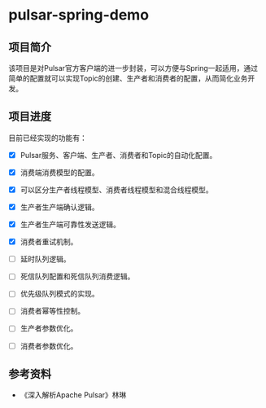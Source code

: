 # pulsar-spring-demo

## 项目简介

该项目是对Pulsar官方客户端的进一步封装，可以方便与Spring一起适用，通过简单的配置就可以实现Topic的创建、生产者和消费者的配置，从而简化业务开发。

## 项目进度

目前已经实现的功能有：

- [x] Pulsar服务、客户端、生产者、消费者和Topic的自动化配置。

- [x] 消费端消费模型的配置。

- [x] 可以区分生产者线程模型、消费者线程模型和混合线程模型。

- [x] 生产者生产端确认逻辑。

- [x] 生产者生产端可靠性发送逻辑。

- [x] 消费者重试机制。

- [ ] 延时队列逻辑。

- [ ] 死信队列配置和死信队列消费逻辑。

- [ ] 优先级队列模式的实现。

- [ ] 消费者幂等性控制。

- [ ] 生产者参数优化。

- [ ] 消费者参数优化。

## 参考资料

* 《深入解析Apache Pulsar》林琳